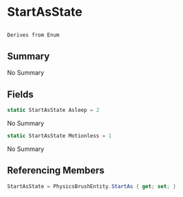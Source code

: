 # StartAsState

## 
```c#
Derives from Enum
```

## Summary

No Summary
## Fields

```c#
static StartAsState Asleep = 2
```
No Summary
```c#
static StartAsState Motionless = 1
```
No Summary
## Referencing Members

```c#
StartAsState = PhysicsBrushEntity.StartAs { get; set; } 
```
